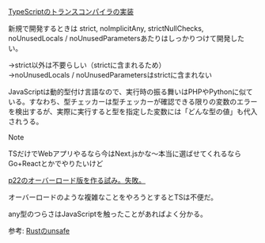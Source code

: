 [TypeScriptのトランスコンパイラの実装](https://github.com/microsoft/TypeScript/tree/main/src/compiler)

新規で開発するときは
strict, noImplicitAny, strictNullChecks, noUnusedLocals / noUnusedParametersあたりはしっかりつけて開発したい。

→strict以外は不要らしい（strictに含まれるため）<br/>
→noUnusedLocals / noUnusedParametersはstrictに含まれない

JavaScriptは動的型付け言語なので、実行時の振る舞いはPHPやPythonに似ている。すなわち、型チェッカーは型チェッカーが確認できる限りの変数のエラーを検出するが、実際に実行すると型を指定した変数には「どんな型の値」も代入されうる。

> [!NOTE]
> TSだけでWebアプリやるなら今はNext.jsかな～本当に選ばせてくれるならGo+Reactとかでやりたいけど

[p22のオーバーロード版を作る試み。失敗。](./1-1.ts)

オーバーロードのような複雑なことをやろうとするとTSは不便だ。

any型のつらさはJavaScriptを触ったことがあればよく分かる。

参考: [Rustのunsafe](https://doc.rust-jp.rs/book-ja/ch19-01-unsafe-rust.html)